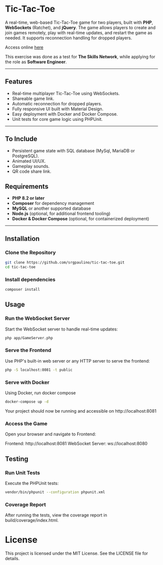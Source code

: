 # Tic-Tac-Toe

A real-time, web-based Tic-Tac-Toe game for two players, built with **PHP**, **WebSockets** (Ratchet), and **jQuery**. The game allows players to create and join games remotely, play with real-time updates, and restart the game as needed. It supports reconnection handling for dropped players.

Access online [here](http://16.16.207.100:8081)

This exercise was done as a test for **The Skills Network**, while applying for the role as **Software Engineer**.

---

## Features

- Real-time multiplayer Tic-Tac-Toe using WebSockets.
- Shareable game link.
- Automatic reconnection for dropped players.
- Fully responsive UI built with Material Design.
- Easy deployment with Docker and Docker Compose.
- Unit tests for core game logic using PHPUnit.

---

## To Include

- Persistent game state with SQL database (MySql, MariaDB or PostgreSQL).
- Animated UI/UX.
- Gameplay sounds.
- QR code share link.

## Requirements

- **PHP 8.2 or later**
- **Composer** for dependency management
- **MySQL** or another supported database
- **Node.js** (optional, for additional frontend tooling)
- **Docker & Docker Compose** (optional, for containerized deployment)

---

## Installation

### Clone the Repository
```bash
git clone https://github.com/srgpaulino/tic-tac-toe.git
cd tic-tac-toe
```

### Install dependencies
```bash
composer install
```

## Usage

### Run the WebSocket Server
Start the WebSocket server to handle real-time updates:

```bash
php app/GameServer.php
```

### Serve the Frontend
Use PHP's built-in web server or any HTTP server to serve the frontend:

```bash
php -S localhost:8081 -t public
```

### Serve with Docker
Using Docker, run docker compose
```bash
docker-compose up -d
```
Your project should now be running and accessible on http://localhost:8081

### Access the Game
Open your browser and navigate to Frontend:

Frontend: http://localhost:8081
WebSocket Server: ws://localhost:8080


## Testing

### Run Unit Tests
Execute the PHPUnit tests:

```bash
vendor/bin/phpunit --configuration phpunit.xml
```

### Coverage Report
After running the tests, view the coverage report in build/coverage/index.html.


# License
This project is licensed under the MIT License. See the LICENSE file for details.